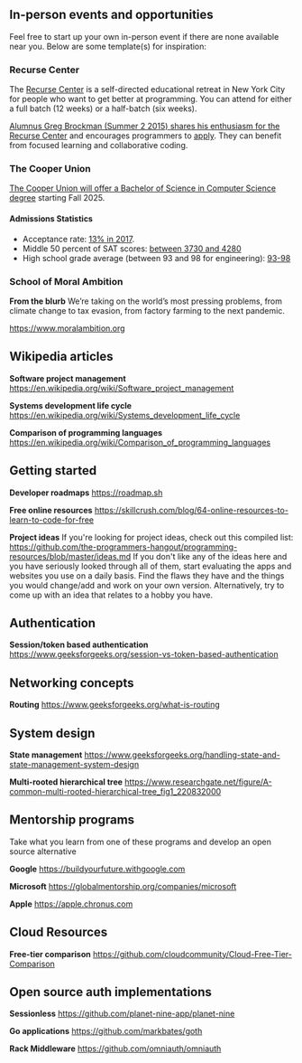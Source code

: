 ## In-person events and opportunities

Feel free to start up your own in-person event if there are none available near you. Below are some template(s) for inspiration:

### Recurse Center

The [Recurse Center](https://www.recurse.com/) is a self-directed educational retreat in New York City for people who want to get better at programming. You can attend for either a full batch (12 weeks) or a half-batch (six weeks).

[Alumnus Greg Brockman (Summer 2 2015) shares his enthusiasm for the Recurse Center](https://blog.gregbrockman.com/recurse-center) and encourages programmers to [apply](https://www.recurse.com/apply). They can benefit from focused learning and collaborative coding.

### The Cooper Union

[The Cooper Union will offer a Bachelor of Science in Computer Science degree](https://cooper.edu/engineering/news/programmed-cooper) starting Fall 2025.

#### Admissions Statistics

* Acceptance rate: [13% in 2017](https://cooper.edu/admissions/facts).
* Middle 50 percent of SAT scores: [between 3730 and 4280](https://cooper.edu/engineering/notebook)
* High school grade average (between 93 and 98 for engineering): [93-98](https://cooper.edu/admissions/news/2017-profile-first-year-students)

### School of Moral Ambition
**From the blurb**
We’re taking on the world’s most pressing problems, from climate change to tax evasion, from factory farming to the next pandemic.

https://www.moralambition.org

## Wikipedia articles

**Software project management**
https://en.wikipedia.org/wiki/Software_project_management

**Systems development life cycle**
https://en.wikipedia.org/wiki/Systems_development_life_cycle

**Comparison of programming languages**
https://en.wikipedia.org/wiki/Comparison_of_programming_languages

## Getting started

**Developer roadmaps**
https://roadmap.sh

**Free online resources**
https://skillcrush.com/blog/64-online-resources-to-learn-to-code-for-free

**Project ideas**
If you're looking for project ideas, check out this compiled list: <https://github.com/the-programmers-hangout/programming-resources/blob/master/ideas.md>
If you don't like any of the ideas here and you have seriously looked through all of them, start evaluating the apps and websites you use on a daily basis. Find the flaws they have and the things you would change/add and work on your own version. Alternatively, try to come up with an idea that relates to a hobby you have.

## Authentication

**Session/token based authentication**
https://www.geeksforgeeks.org/session-vs-token-based-authentication

## Networking concepts

**Routing**
https://www.geeksforgeeks.org/what-is-routing

## System design

**State management**
https://www.geeksforgeeks.org/handling-state-and-state-management-system-design

**Multi-rooted hierarchical tree**
https://www.researchgate.net/figure/A-common-multi-rooted-hierarchical-tree_fig1_220832000

## Mentorship programs

Take what you learn from one of these programs and develop an open source alternative

**Google**
https://buildyourfuture.withgoogle.com

**Microsoft**
https://globalmentorship.org/companies/microsoft

**Apple**
https://apple.chronus.com

## Cloud Resources

**Free-tier comparison**
https://github.com/cloudcommunity/Cloud-Free-Tier-Comparison

## Open source auth implementations

**Sessionless**
https://github.com/planet-nine-app/planet-nine

**Go applications**
https://github.com/markbates/goth

**Rack Middleware**
https://github.com/omniauth/omniauth
